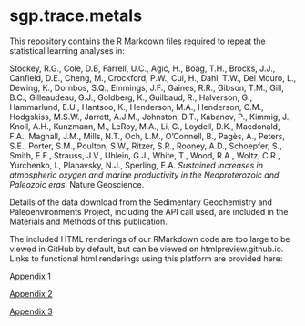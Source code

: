 # sgp.trace.metals

This repository contains the R Markdown files required to repeat the statistical learning analyses in:

Stockey, R.G., Cole, D.B, Farrell, U.C., Agić, H., Boag, T.H., Brocks, J.J., Canfield, D.E., Cheng, M., Crockford, P.W., Cui, H., Dahl, T.W., Del Mouro, L., Dewing, K., Dornbos, S.Q., Emmings, J.F., Gaines, R.R., Gibson, T.M., Gill, B.C., Gilleaudeau, G.J., Goldberg, K., Guilbaud, R., Halverson, G., Hammarlund, E.U., Hantsoo, K., Henderson, M.A., Henderson, C.M., Hodgskiss, M.S.W., Jarrett, A.J.M., Johnston, D.T., Kabanov, P., Kimmig, J., Knoll, A.H., Kunzmann, M., LeRoy, M.A., Li, C., Loydell, D.K., Macdonald, F.A., Magnall, J.M., Mills, N.T., Och, L.M., O’Connell, B., Pagès, A., Peters, S.E., Porter, S.M., Poulton, S.W., Ritzer, S.R., Rooney, A.D., Schoepfer, S., Smith, E.F., Strauss, J.V., Uhlein, G.J., White, T., Wood, R.A., Woltz, C.R., Yurchenko, I., Planavsky, N.J., Sperling, E.A. _Sustained increases in atmospheric oxygen and marine productivity in the Neoproterozoic and Paleozoic eras_. Nature Geoscience.

Details of the data download from the Sedimentary Geochemistry and Paleoenvironments Project, including the API call used, are included in the Materials and Methods of this publication. 

The included HTML renderings of our RMarkdown code are too large to be viewed in GitHub by default, but can be viewed on htmlpreview.github.io. Links to functional html renderings using this platform are provided here:

[Appendix 1](https://htmlpreview.github.io/?https://github.com/richardstockey/sgp.trace.metals/blob/main/html-renderings/SGP-Appendix-1-Data-and-initial-filtering.html)

[Appendix 2](https://htmlpreview.github.io/?https://github.com/richardstockey/sgp.trace.metals/blob/main/html-renderings/SGP-Appendix-2-Spatial-temporal-bootstrap-and-boxplots.html)

[Appendix 3](https://htmlpreview.github.io/?https://github.com/richardstockey/sgp.trace.metals/blob/main/html-renderings/SGP-Appendix-3-Monte-Carlo-Random-Forest-Analyses.html)
